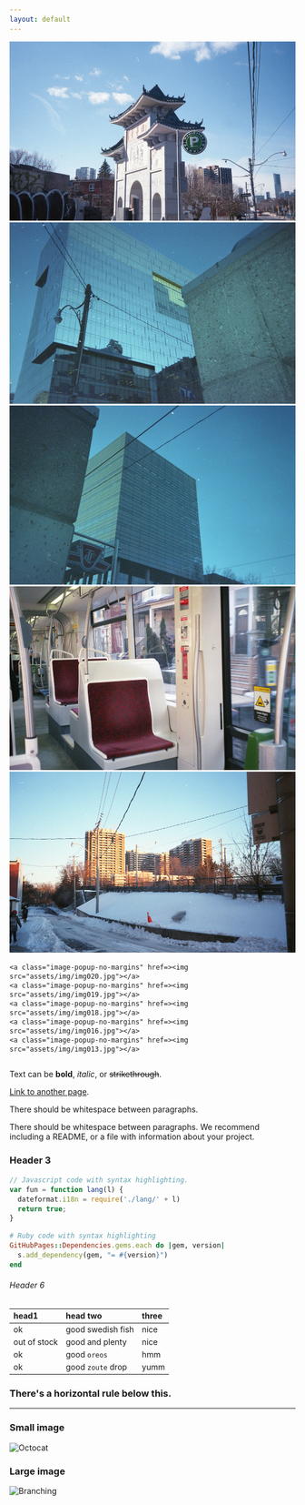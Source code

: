 ```yaml
---
layout: default
---
```




  <div class="column">
    <a class="image-popup-no-margins" href=><img src="assets/img/img003.jpg"></a>
    <a class="image-popup-no-margins" href=><img src="assets/img/img005.jpg"></a>
    <a class="image-popup-no-margins" href=><img src="assets/img/img006.jpg"></a>
    <a class="image-popup-no-margins" href=><img src="assets/img/img007.jpg"></a>
    <a class="image-popup-no-margins" href=><img src="assets/img/img012.jpg"></a>

    <a class="image-popup-no-margins" href=><img src="assets/img/img020.jpg"></a>
    <a class="image-popup-no-margins" href=><img src="assets/img/img019.jpg"></a>
    <a class="image-popup-no-margins" href=><img src="assets/img/img018.jpg"></a>
    <a class="image-popup-no-margins" href=><img src="assets/img/img016.jpg"></a>
    <a class="image-popup-no-margins" href=><img src="assets/img/img013.jpg"></a>
  </div>




Text can be **bold**, _italic_, or ~~strikethrough~~.

[Link to another page](./another-page.html).

There should be whitespace between paragraphs.

There should be whitespace between paragraphs. We recommend including a README, or a file with information about your project.


### Header 3

```js
// Javascript code with syntax highlighting.
var fun = function lang(l) {
  dateformat.i18n = require('./lang/' + l)
  return true;
}
```

```ruby
# Ruby code with syntax highlighting
GitHubPages::Dependencies.gems.each do |gem, version|
  s.add_dependency(gem, "= #{version}")
end
```


###### Header 6

| head1        | head two          | three |
|:-------------|:------------------|:------|
| ok           | good swedish fish | nice  |
| out of stock | good and plenty   | nice  |
| ok           | good `oreos`      | hmm   |
| ok           | good `zoute` drop | yumm  |

### There's a horizontal rule below this.

* * *


### Small image

![Octocat](https://github.githubassets.com/images/icons/emoji/octocat.png)

### Large image

![Branching](https://guides.github.com/activities/hello-world/branching.png)
